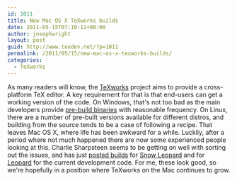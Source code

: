 ```yaml
---
id: 1011
title: New Mac OS X TeXworks builds
date: 2011-05-15T07:10:11+00:00
author: josephwright
layout: post
guid: http://www.texdev.net/?p=1011
permalink: /2011/05/15/new-mac-os-x-texworks-builds/
categories:
  - TeXworks
---
```

As many readers will know, the [TeXworks](https://tug.org/texworks) project aims to provide a cross-platform TeX editor. A key requirement for that is that end-users can get a working version of the code. On Windows, that's not too bad as the main developers provide [pre-build binaries](http://code.google.com/p/texworks/downloads/list) with reasonable frequency. On Linux, there are a number of pre-built versions available for different distros, and building from the source tends to be a case of following a recipe. That leaves Mac OS X, where life has been awkward for a while. Luckily, after a period where not much happened there are now some experienced people looking at this. Charlie Sharpsteen seems to be getting on well with sorting out the issues, and has just [posted builds](https://tug.org/pipermail/texworks/2011q2/004189.html) for [Snow Leopard](https://github.com/downloads/Sharpie/TeXworks/TeXworks.0.5.0-813-33d0430-SLeopard.dmg) and for [Leopard](https://github.com/downloads/Sharpie/TeXworks/TeXworks.0.5.0-813-33d0430-Leopard.dmg) for the current development code. For me, these look good, so we're hopefully in a position where TeXworks on the Mac continues to grow.
